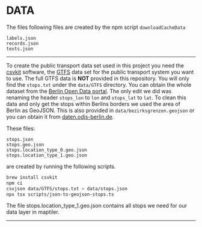# DATA

The files following files are created by the npm script `downloadCacheData`

```plain
labels.json
records.json
texts.json
```

--- 

To create the public transport data set used in this project you need the [csvkit][csvkit] software, the [GTFS][gtfs] data set for the public transport system you want to use. The full GTFS data is **NOT** provided in this repository. You will only find the `stops.txt` under the `data/GTFS` directory. You can obtain the whole dataset from the [Berlin Open Data portal][opendata]. The only edit we did was renaming the header `stops_lon` to `lon` and `stops_lat` to `lat`. To clean this data and only get the stops within Berlins borders we used the area of Berlin as GeoJSON. This is also provided in `data/bezirksgrenzen.geojson` or you can obtain it from [daten.odis-berlin.de][odis].


These files:


```plain
stops.json
stops.geo.json
stops.location_type_0.geo.json
stops.location_type_1.geo.json
```
are created by running the following scripts.

```bash
brew install csvkit
npm ci
csvjson data/GTFS/stops.txt > data/stops.json
npx tsx scripts/json-to-geojson-stops.ts
```

The file stops.location_type_1.geo.json contains all stops we need for our data layer in maptiler.

---

[gtfs]: https://developers.google.com/transit/gtfs/
[opendata]: https://daten.berlin.de/datensaetze/vbb-fahrplandaten-gtfs
[csvkit]: https://csvkit.readthedocs.io/en/latest/index.html
[odis]: https://daten.odis-berlin.de/de/dataset/bezirksgrenzen/